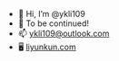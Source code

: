 - 👋 Hi, I’m @ykli109
- 👀 To be continued!
- 📫 ykli109@outlook.com
- 🖥 [liyunkun.com](http://liyunkun.com)
